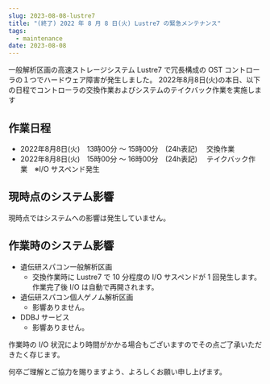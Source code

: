 ```yaml
---
slug: 2023-08-08-lustre7
title: "(終了) 2022 年 8 月 8 日(火) Lustre7 の緊急メンテナンス"
tags:
  - maintenance
date: 2023-08-08
---
```




一般解析区画の高速ストレージシステム Lustre7 で冗長構成の OST コントローラの１つでハードウェア障害が発生しました。
2022年8月8日(火)の本日、以下の日程でコントローラの交換作業およびシステムのテイクバック作業を実施します

<!-- truncate -->

## 作業日程

- 2022年8月8日(火)　13時00分 ～ 15時00分　(24h表記)　 交換作業
- 2022年8月8日(火)　15時00分 ～ 16時00分　(24h表記)　 テイクバック作業　※I/O サスペンド発生

## 現時点のシステム影響

現時点ではシステムへの影響は発生していません。

## 作業時のシステム影響

- 遺伝研スパコン一般解析区画
    - 交換作業時に Lustre7 で 10 分程度の I/O サスペンドが 1 回発生します。作業完了後 I/O は自動で再開されます。
- 遺伝研スパコン個人ゲノム解析区画
    - 影響ありません。
- DDBJ サービス
    - 影響ありません。

作業時の I/O 状況により時間がかかる場合もございますのでその点ご了承いただきたく存じます。

何卒ご理解とご協力を賜りますよう、よろしくお願い申し上げます。
